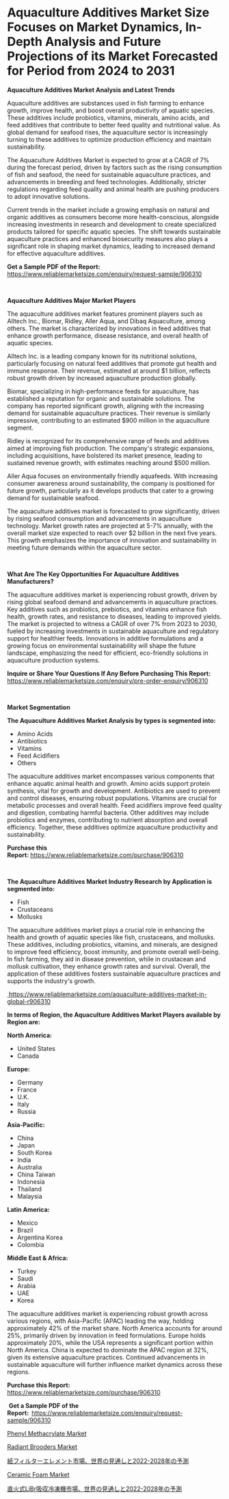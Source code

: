 <p><h1>Aquaculture Additives Market Size Focuses on Market Dynamics, In-Depth Analysis and Future Projections of its Market Forecasted for Period from 2024 to 2031</h1></p><p><strong>Aquaculture Additives Market Analysis and Latest Trends</strong></p>
<p><p>Aquaculture additives are substances used in fish farming to enhance growth, improve health, and boost overall productivity of aquatic species. These additives include probiotics, vitamins, minerals, amino acids, and feed additives that contribute to better feed quality and nutritional value. As global demand for seafood rises, the aquaculture sector is increasingly turning to these additives to optimize production efficiency and maintain sustainability.</p><p>The Aquaculture Additives Market is expected to grow at a CAGR of 7% during the forecast period, driven by factors such as the rising consumption of fish and seafood, the need for sustainable aquaculture practices, and advancements in breeding and feed technologies. Additionally, stricter regulations regarding feed quality and animal health are pushing producers to adopt innovative solutions. </p><p>Current trends in the market include a growing emphasis on natural and organic additives as consumers become more health-conscious, alongside increasing investments in research and development to create specialized products tailored for specific aquatic species. The shift towards sustainable aquaculture practices and enhanced biosecurity measures also plays a significant role in shaping market dynamics, leading to increased demand for effective aquaculture additives.</p></p>
<p><strong>Get a Sample PDF of the Report:&nbsp;</strong> <a href="https://www.reliablemarketsize.com/enquiry/request-sample/906310">https://www.reliablemarketsize.com/enquiry/request-sample/906310</a></p>
<p>&nbsp;</p>
<p><strong>Aquaculture Additives Major Market Players</strong></p>
<p><p>The aquaculture additives market features prominent players such as Alltech Inc., Biomar, Ridley, Aller Aqua, and Dibaq Aquaculture, among others. The market is characterized by innovations in feed additives that enhance growth performance, disease resistance, and overall health of aquatic species.</p><p>Alltech Inc. is a leading company known for its nutritional solutions, particularly focusing on natural feed additives that promote gut health and immune response. Their revenue, estimated at around $1 billion, reflects robust growth driven by increased aquaculture production globally.</p><p>Biomar, specializing in high-performance feeds for aquaculture, has established a reputation for organic and sustainable solutions. The company has reported significant growth, aligning with the increasing demand for sustainable aquaculture practices. Their revenue is similarly impressive, contributing to an estimated $900 million in the aquaculture segment.</p><p>Ridley is recognized for its comprehensive range of feeds and additives aimed at improving fish production. The company's strategic expansions, including acquisitions, have bolstered its market presence, leading to sustained revenue growth, with estimates reaching around $500 million.</p><p>Aller Aqua focuses on environmentally friendly aquafeeds. With increasing consumer awareness around sustainability, the company is positioned for future growth, particularly as it develops products that cater to a growing demand for sustainable seafood.</p><p>The aquaculture additives market is forecasted to grow significantly, driven by rising seafood consumption and advancements in aquaculture technology. Market growth rates are projected at 5-7% annually, with the overall market size expected to reach over $2 billion in the next five years. This growth emphasizes the importance of innovation and sustainability in meeting future demands within the aquaculture sector.</p></p>
<p>&nbsp;</p>
<p><strong>What Are The Key Opportunities For Aquaculture Additives Manufacturers?</strong></p>
<p><p>The aquaculture additives market is experiencing robust growth, driven by rising global seafood demand and advancements in aquaculture practices. Key additives such as probiotics, prebiotics, and vitamins enhance fish health, growth rates, and resistance to diseases, leading to improved yields. The market is projected to witness a CAGR of over 7% from 2023 to 2030, fueled by increasing investments in sustainable aquaculture and regulatory support for healthier feeds. Innovations in additive formulations and a growing focus on environmental sustainability will shape the future landscape, emphasizing the need for efficient, eco-friendly solutions in aquaculture production systems.</p></p>
<p><strong>Inquire or Share Your Questions If Any Before Purchasing This Report:</strong> <a href="https://www.reliablemarketsize.com/enquiry/pre-order-enquiry/906310">https://www.reliablemarketsize.com/enquiry/pre-order-enquiry/906310</a></p>
<p>&nbsp;</p>
<p><strong>Market Segmentation</strong></p>
<p><strong>The Aquaculture Additives Market Analysis by types is segmented into:</strong></p>
<p><ul><li>Amino Acids</li><li>Antibiotics</li><li>Vitamins</li><li>Feed Acidifiers</li><li>Others</li></ul></p>
<p><p>The aquaculture additives market encompasses various components that enhance aquatic animal health and growth. Amino acids support protein synthesis, vital for growth and development. Antibiotics are used to prevent and control diseases, ensuring robust populations. Vitamins are crucial for metabolic processes and overall health. Feed acidifiers improve feed quality and digestion, combating harmful bacteria. Other additives may include probiotics and enzymes, contributing to nutrient absorption and overall efficiency. Together, these additives optimize aquaculture productivity and sustainability.</p></p>
<p><strong>Purchase this Report:&nbsp;</strong><a href="https://www.reliablemarketsize.com/purchase/906310">https://www.reliablemarketsize.com/purchase/906310</a></p>
<p>&nbsp;</p>
<p><strong>The Aquaculture Additives Market Industry Research by Application is segmented into:</strong></p>
<p><ul><li>Fish</li><li>Crustaceans</li><li>Mollusks</li></ul></p>
<p><p>The aquaculture additives market plays a crucial role in enhancing the health and growth of aquatic species like fish, crustaceans, and mollusks. These additives, including probiotics, vitamins, and minerals, are designed to improve feed efficiency, boost immunity, and promote overall well-being. In fish farming, they aid in disease prevention, while in crustacean and mollusk cultivation, they enhance growth rates and survival. Overall, the application of these additives fosters sustainable aquaculture practices and supports the industry's growth.</p></p>
<p><a href="https://www.reliablemarketsize.com/aquaculture-additives-market-in-global-r906310">&nbsp;https://www.reliablemarketsize.com/aquaculture-additives-market-in-global-r906310</a></p>
<p><strong>In terms of Region, the Aquaculture Additives Market Players available by Region are:</strong></p>
<p>
    <p> <strong> North America: </strong>
        <ul>
            <li>United States</li>
            <li>Canada</li>
        </ul>
        </p> 
    <p> <strong> Europe: </strong>
        <ul>
            <li>Germany</li>
            <li>France</li>
            <li>U.K.</li>
            <li>Italy</li>
            <li>Russia</li>
        </ul>
        </p> 
    <p> <strong> Asia-Pacific: </strong>
        <ul>
            <li>China</li>
            <li>Japan</li>
            <li>South Korea</li>
            <li>India</li>
            <li>Australia</li>
            <li>China Taiwan</li>
            <li>Indonesia</li>
            <li>Thailand</li>
            <li>Malaysia</li>
        </ul>
        </p> 
    <p> <strong> Latin America: </strong>
        <ul>
            <li>Mexico</li>
            <li>Brazil</li>
            <li>Argentina Korea</li>
            <li>Colombia</li>
        </ul>
        </p> 
    <p> <strong> Middle East & Africa: </strong>
        <ul>
            <li>Turkey</li>
            <li>Saudi</li>
            <li>Arabia</li>
            <li>UAE</li>
            <li>Korea</li>
        </ul>
    </p>
    </p>
<p><p>The aquaculture additives market is experiencing robust growth across various regions, with Asia-Pacific (APAC) leading the way, holding approximately 42% of the market share. North America accounts for around 25%, primarily driven by innovation in feed formulations. Europe holds approximately 20%, while the USA represents a significant portion within North America. China is expected to dominate the APAC region at 32%, given its extensive aquaculture practices. Continued advancements in sustainable aquaculture will further influence market dynamics across these regions.</p></p>
<p><strong>Purchase this Report: </strong><a href="https://www.reliablemarketsize.com/purchase/906310">https://www.reliablemarketsize.com/purchase/906310</a></p>
<p>&nbsp;<strong>Get a Sample PDF of the Report:&nbsp;&nbsp;</strong><a href="https://www.reliablemarketsize.com/enquiry/request-sample/906310">https://www.reliablemarketsize.com/enquiry/request-sample/906310</a></p>
<p><strong></strong></p>
<p><p><a href="https://issuu.com/reportprime-2/docs/phenyl-methacrylate-market-size-203_ffc5a94a7d455d">Phenyl Methacrylate Market</a></p><p><a href="https://www.linkedin.com/pulse/radiant-brooders-market-global-insights-sales-trends-2024-f3apf?trackingId=v1gTHE1pRna8cq0M6BYEOQ%3D%3D">Radiant Brooders Market</a></p><p><a href="https://medium.com/@olyy49keyt/papr-filter-element-market-global-outlook-and-forecast-2022-2028-abca58af1cad">紙フィルターエレメント市場、世界の見通しと2022-2028年の予測</a></p><p><a href="https://issuu.com/reportprime-2/docs/ceramic-foam-market-size-2030.pptx_44b77ced45d7a4">Ceramic Foam Market</a></p><p><a href="https://medium.com/@olyy49keyt/direct-fired-libr-absorption-chiller-market-global-outlook-and-forecast-2022-2028-15975d3a3256">直火式LiBr吸収冷凍機市場、世界の見通しと2022-2028年の予測</a></p></p>